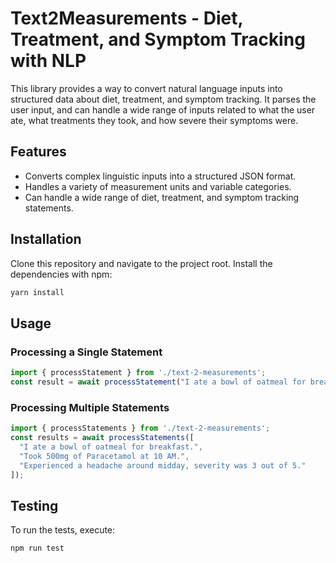 # Text2Measurements - Diet, Treatment, and Symptom Tracking with NLP

This library provides a way to convert natural language inputs into structured data about diet, treatment, and symptom tracking. It parses the user input, and can handle a wide range of inputs related to what the user ate, what treatments they took, and how severe their symptoms were.

## Features

- Converts complex linguistic inputs into a structured JSON format.
- Handles a variety of measurement units and variable categories.
- Can handle a wide range of diet, treatment, and symptom tracking statements.

## Installation

Clone this repository and navigate to the project root. Install the dependencies with npm:

```bash
yarn install
```

## Usage

### Processing a Single Statement

```typescript
import { processStatement } from './text-2-measurements';
const result = await processStatement("I ate a bowl of oatmeal for breakfast.");
```

### Processing Multiple Statements

```typescript
import { processStatements } from './text-2-measurements';
const results = await processStatements([
  "I ate a bowl of oatmeal for breakfast.",
  "Took 500mg of Paracetamol at 10 AM.",
  "Experienced a headache around midday, severity was 3 out of 5."
]);
```

## Testing

To run the tests, execute:

```bash
npm run test
```


